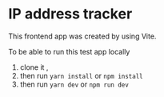# IP address tracker
This frontend app was created by using Vite.

To be able to run this test app locally 
1. clone it , 
2. then run `yarn install` or `npm install`
3. then run `yarn dev` or `npm run dev`
